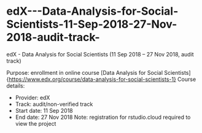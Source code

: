 # edX---Data-Analysis-for-Social-Scientists-11-Sep-2018-27-Nov-2018-audit-track-
edX - Data Analysis for Social Scientists (11 Sep 2018 – 27 Nov 2018, audit track)

Purpose: enrollment in online course [Data Analysis for Social Scientists]{https://www.edx.org/course/data-analysis-for-social-scientists-1}
Course details:
* Provider: edX
* Track: audit/non-verified track
* Start date: 11 Sep 2018
* End date: 27 Nov 2018
Note: registration for rstudio.cloud required to view the project
